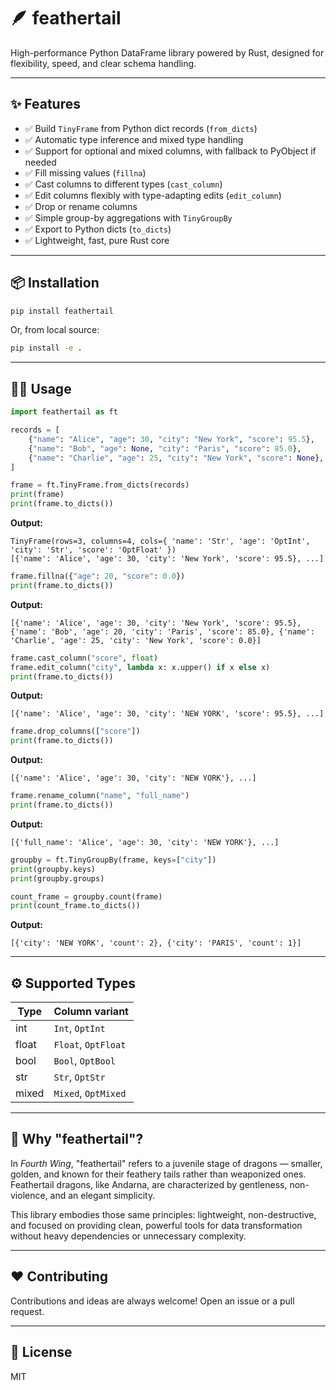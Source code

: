 
# 🪶 feathertail

High-performance Python DataFrame library powered by Rust, designed for flexibility, speed, and clear schema handling.

---

## ✨ Features

- ✅ Build `TinyFrame` from Python dict records (`from_dicts`)
- ✅ Automatic type inference and mixed type handling
- ✅ Support for optional and mixed columns, with fallback to PyObject if needed
- ✅ Fill missing values (`fillna`)
- ✅ Cast columns to different types (`cast_column`)
- ✅ Edit columns flexibly with type-adapting edits (`edit_column`)
- ✅ Drop or rename columns
- ✅ Simple group-by aggregations with `TinyGroupBy`
- ✅ Export to Python dicts (`to_dicts`)
- ✅ Lightweight, fast, pure Rust core

---

## 📦 Installation

```bash
pip install feathertail
```

Or, from local source:

```bash
pip install -e .
```

---

## 🧑‍💻 Usage

```python
import feathertail as ft

records = [
    {"name": "Alice", "age": 30, "city": "New York", "score": 95.5},
    {"name": "Bob", "age": None, "city": "Paris", "score": 85.0},
    {"name": "Charlie", "age": 25, "city": "New York", "score": None},
]

frame = ft.TinyFrame.from_dicts(records)
print(frame)
print(frame.to_dicts())
```

**Output:**
```
TinyFrame(rows=3, columns=4, cols={ 'name': 'Str', 'age': 'OptInt', 'city': 'Str', 'score': 'OptFloat' })
[{'name': 'Alice', 'age': 30, 'city': 'New York', 'score': 95.5}, ...]
```

```python
frame.fillna({"age": 20, "score": 0.0})
print(frame.to_dicts())
```

**Output:**
```
[{'name': 'Alice', 'age': 30, 'city': 'New York', 'score': 95.5}, {'name': 'Bob', 'age': 20, 'city': 'Paris', 'score': 85.0}, {'name': 'Charlie', 'age': 25, 'city': 'New York', 'score': 0.0}]
```

```python
frame.cast_column("score", float)
frame.edit_column("city", lambda x: x.upper() if x else x)
print(frame.to_dicts())
```

**Output:**
```
[{'name': 'Alice', 'age': 30, 'city': 'NEW YORK', 'score': 95.5}, ...]
```

```python
frame.drop_columns(["score"])
print(frame.to_dicts())
```

**Output:**
```
[{'name': 'Alice', 'age': 30, 'city': 'NEW YORK'}, ...]
```

```python
frame.rename_column("name", "full_name")
print(frame.to_dicts())
```

**Output:**
```
[{'full_name': 'Alice', 'age': 30, 'city': 'NEW YORK'}, ...]
```

```python
groupby = ft.TinyGroupBy(frame, keys=["city"])
print(groupby.keys)
print(groupby.groups)
```

```python
count_frame = groupby.count(frame)
print(count_frame.to_dicts())
```

**Output:**
```
[{'city': 'NEW YORK', 'count': 2}, {'city': 'PARIS', 'count': 1}]
```

---

## ⚙️ Supported Types

| Type      | Column variant  |
|------------|---------------|
| int        | `Int`, `OptInt` |
| float      | `Float`, `OptFloat` |
| bool       | `Bool`, `OptBool` |
| str        | `Str`, `OptStr` |
| mixed      | `Mixed`, `OptMixed` |

---

## 🐉 Why "feathertail"?

In *Fourth Wing*, "feathertail" refers to a juvenile stage of dragons — smaller, golden, and known for their feathery tails rather than weaponized ones. Feathertail dragons, like Andarna, are characterized by gentleness, non-violence, and an elegant simplicity.

This library embodies those same principles: lightweight, non-destructive, and focused on providing clean, powerful tools for data transformation without heavy dependencies or unnecessary complexity.

---

## ❤️ Contributing

Contributions and ideas are always welcome! Open an issue or a pull request.

---

## 📄 License

MIT
